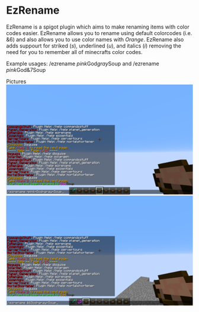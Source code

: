 # EzRename
EzRename is a spigot plugin which aims to make renaming items with color codes easier. EzRename allows you to rename using default colorcodes (i.e. &6) and also allows you to use color names with *Orange*. EzRename also adds suppourt for striked (*s*), underlined (*u*), and italics (*i*) removing the need for you to remember all of minecrafts color codes.

Example usages: /ezrename *pink*God*gray*Soup and /ezrename *pink*God&7Soup

Pictures
![alttext](https://github.com/Exeton/EzRename/blob/master/Pictures/GodSoup.png)
![alttext](https://github.com/Exeton/EzRename/blob/master/Pictures/God%20Soup.png)
